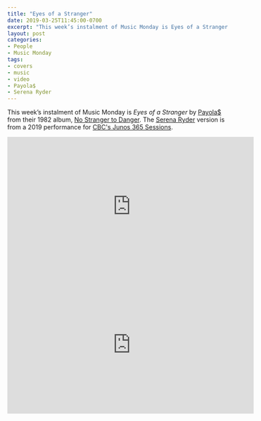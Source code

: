 ```yaml
---
title: "Eyes of a Stranger"
date: 2019-03-25T11:45:00-0700
excerpt: "This week’s instalment of Music Monday is Eyes of a Stranger. The 1982 Payola$ original and a 2019 cover by Serena Ryder."
layout: post
categories:
- People
- Music Monday
tags:
- covers
- music
- video
- Payola$
- Serena Ryder
---
```

This week’s instalment of Music Monday is _Eyes of a Stranger_ by
[Payola$](https://en.wikipedia.org/wiki/Payolas) from their 1982 album,
[No Stranger to Danger](https://en.wikipedia.org/wiki/No_Stranger_to_Danger_(Payolas_album)). The [Serena Ryder](https://serenaryder.com/ca/)
version is from a 2019 performance for [CBC's Junos 365 Sessions](https://www.cbc.ca/music/junos).

<div class="video-container">
<iframe width="560" height="315" src="https://www.youtube.com/embed/1C_fVnE3xHY" frameborder="0" allowfullscreen></iframe>
</div>

<div class="video-container">
<iframe width="560" height="315" src="https://www.youtube.com/embed/7KgEY5yV49w" frameborder="0" allowfullscreen></iframe>
</div>
